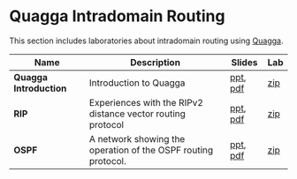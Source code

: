 # Quagga Intradomain Routing
This section includes laboratories about intradomain routing using [Quagga](https://www.nongnu.org/quagga/docs.html).

| Name                    | Description                                                   | Slides                                                                                                       | Lab                                               |
|-------------------------|---------------------------------------------------------------|--------------------------------------------------------------------------------------------------------------|---------------------------------------------------|
| **Quagga Introduction** | Introduction to Quagga                                        | [ppt](Quagga-Introduction/002-kathara-lab_quagga.ppt), [pdf](Quagga-Introduction/002-kathara-lab_quagga.pdf) | [zip](Quagga-Introduction/kathara-lab_quagga.zip) |
| **RIP**                 | Experiences with the RIPv2 distance vector routing protocol   | [ppt](RIP/007-kathara-lab_rip.ppt), [pdf](RIP/007-kathara-lab_rip.pdf)                                       | [zip](RIP/kathara-lab_rip.zip)                    |
| **OSPF**                | A network showing the operation of the OSPF routing protocol. | [ppt](OSPF/019-kathara-labs_ospf.ppt), [pdf](OSPF/019-kathara-labs_ospf.pdf)                                 | [zip](OSPF/kathara-labs_ospf.zip)                 |
